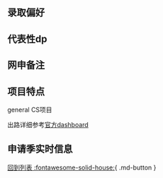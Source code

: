 ## 录取偏好

## 代表性dp

## 网申备注

## 项目特点
general CS项目

出路详细参考[官方dashboard](https://www.cmu.edu/career/outcomes/post-grad-dashboard.html)
## 申请季实时信息

[回到列表 :fontawesome-solid-house:](选校梯度.md){ .md-button }
